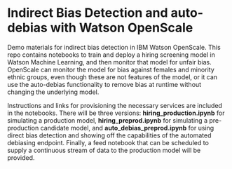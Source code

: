 # Indirect Bias Detection and auto-debias with Watson OpenScale

Demo materials for indirect bias detection in IBM Watson OpenScale. This repo contains notebooks to train and deploy a hiring screening model in Watson Machine Learning, and then monitor that model for unfair bias. OpenScale can monitor the model for bias against females and minority ethnic groups, even though these are not features of the model, or it can use the auto-debias functionality to remove bias at runtime without changing the underlying model.

Instructions and links for provisioning the necessary services are included in the notebooks. There will be three versions: **hiring_production.ipynb** for simulating a production model, **hiring_preprod.ipynb** for simulating a pre-production candidate model, and **auto_debias_preprod.ipynb** for using direct bias detection and showing off the capabilities of the automated debiasing endpoint. Finally, a feed notebook that can be scheduled to supply a continuous stream of data to the production model will be provided.

